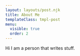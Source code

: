 ```yaml
---
layout: layouts/post.njk
title: About Me
templateClass: tmpl-post
menu:
  visible: true
  order: 2
---
```


Hi I am a person that writes stuff.

